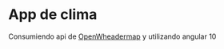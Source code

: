 # App de clima

Consumiendo api de [OpenWheadermap](https://openweathermap.org/api) y utilizando angular 10 
